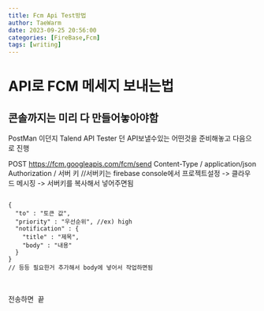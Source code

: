 ```yaml
---
title: Fcm Api Test방법
author: TaeWarm
date: 2023-09-25 20:56:00
categories: [FireBase,Fcm]
tags: [writing]
---
```

# API로 FCM 메세지 보내는법

## 콘솔까지는 미리 다 만들어놓아야함

PostMan 이던지 Talend API Tester 던 API보낼수있는 어떤것을 준비해놓고 다음으로 진행

POST
https://fcm.googleapis.com/fcm/send
Content-Type / application/json
Authorization / 서버 키 //서버키는 firebase console에서 프로젝트설정 -> 클라우드 메시징 -> 서버키를 복사해서 넣어주면됨

<pre>
<code>
{
  "to" : "토큰 값",
  "priority" : "우선순위", //ex) high
  "notification" : {
    "title" : "제목",
    "body" : "내용"
  }
}
// 등등 필요한거 추가해서 body에 넣어서 작업하면됨
</code>
<pre>

전송하면 끝
